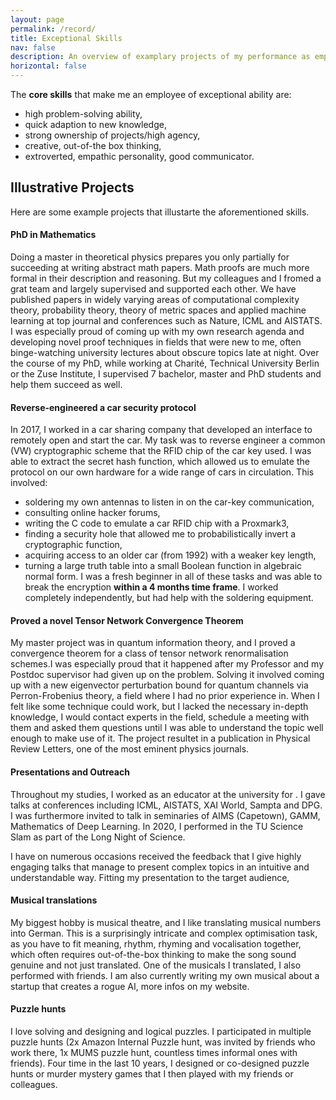 ```yaml
---
layout: page
permalink: /record/
title: Exceptional Skills
nav: false
description: An overview of examplary projects of my performance as employee
horizontal: false
---
```


The **core skills** that make me an employee of exceptional ability are:
- high problem-solving ability,
- quick adaption to new knowledge,
- strong ownership of projects/high agency,
- creative, out-of-the box thinking,
- extroverted, empathic personality, good communicator.

## Illustrative Projects

Here are some example projects that illustarte the aforementioned skills.

#### PhD in Mathematics

Doing a master in theoretical physics prepares you only partially for succeeding at writing abstract math papers. Math proofs are much more formal in their description and reasoning. But my colleagues and I fromed a grat team and largely supervised and supported each other. We have published papers in widely varying areas of computational complexity theory, probability theory, theory of metric spaces and applied machine learning at top journal and conferences such as Nature, ICML and AISTATS.
I was especially proud of coming up with my own research agenda and developing novel proof techniques in fields that were new to me, often binge-watching university lectures about obscure topics late at night. Over the course of my PhD, while working at Charité, Technical University Berlin or the Zuse Institute, I supervised 7 bachelor, master and PhD students and help them succeed as well.

#### Reverse-engineered a car security protocol

 In 2017, I worked in a car sharing company that developed an interface to remotely open and start the car. My task was to reverse engineer a common (VW) cryptographic scheme that the RFID chip of the car key used. I was able to extract the secret hash function, which allowed us to emulate the protocol on our own hardware for a wide range of cars in circulation. This involved:
- soldering my own antennas to listen in on the car-key communication,
- consulting online hacker forums,
- writing the C code to emulate a car RFID chip with a Proxmark3,
- finding a security hole that allowed me to probabilistically invert a cryptographic function,
- acquiring access to an older car (from 1992) with a weaker key length,
- turning a large truth table into a small Boolean function in algebraic normal form.
I was a fresh beginner in all of these tasks and was able to break the encryption **within a 4 months time frame**. I worked completely independently, but had help with the soldering equipment.


#### Proved a novel Tensor Network Convergence Theorem

My master project was in quantum information theory, and I proved a convergence theorem for a class of tensor network renormalisation schemes.I was especially proud that it happened after my Professor and my Postdoc supervisor had given up on the problem. Solving it involved coming up with a new eigenvector perturbation bound for quantum channels via Perron-Frobenius theory, a field where I had no prior experience in. When I felt like some technique could work, but I lacked the necessary in-depth knowledge, I would contact experts in the field, schedule a meeting with them and asked them questions until I was able to understand the topic well enough to make use of it. The project resultet in a publication in Physical Review Letters, one of the most eminent physics journals.

#### Presentations and Outreach

Throughout my studies, I worked as an educator at the university for . I gave talks at conferences including ICML, AISTATS, XAI World, Sampta and DPG. I was furthermore invited to talk in seminaries of AIMS (Capetown), GAMM, Mathematics of Deep Learning. In 2020, I performed in the TU Science Slam as part of the Long Night of Science.

I have on numerous occasions received the feedback that I give highly engaging talks that manage to present complex topics in an intuitive and understandable way. Fitting my presentation to the target audience,

#### Musical translations

My biggest hobby is musical theatre, and I like translating musical numbers into German. This is a surprisingly intricate and complex optimisation task, as you have to fit meaning, rhythm, rhyming and vocalisation together, which often requires out-of-the-box thinking to make the song sound genuine and not just translated. One of the musicals I translated, I also performed with friends. I am also currently writing my own musical about a startup that creates a rogue AI, more infos on my website.

#### Puzzle hunts

I love solving and designing and logical puzzles. I participated in multiple puzzle hunts (2x Amazon Internal Puzzle hunt, was invited by friends who work there, 1x MUMS puzzle hunt, countless times informal ones with friends). Four time in the last 10 years, I designed or co-designed puzzle hunts or murder mystery games that I then played with my friends or colleagues.
